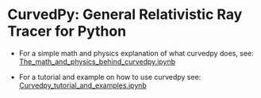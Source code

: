 # CurvedPy: General Relativistic Ray Tracer for Python

* For a simple math and physics explanation of what curvedpy does, see: [The_math_and_physics_behind_curvedpy.ipynb](tutorials/The_math_and_physics_behind_curvedpy.ipynb)

* For a tutorial and example on how to use curvedpy see: [Curvedpy_tutorial_and_examples.ipynb](tutorials/Curvedpy_tutorial_and_examples.ipynb)